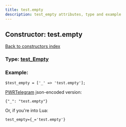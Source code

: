 ```yaml
---
title: test.empty
description: test_empty attributes, type and example
---
```

## Constructor: test.empty  
[Back to constructors index](index.md)






### Type: [test\_Empty](../types/test_Empty.md)


### Example:

```
$test_empty = ['_' => 'test.empty'];
```  

[PWRTelegram](https://pwrtelegram.xyz) json-encoded version:

```
{"_": "test.empty"}
```


Or, if you're into Lua:  


```
test_empty={_='test.empty'}

```


